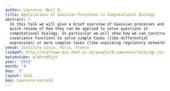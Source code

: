 ```yaml
---
author: Lawrence, Neil D.
title: Applications of Gaussian Processes in Computational Biology
abstract: |
  In this talk we will give a brief overview of Gaussian processes and a
  quick review of how they can be applied to solve questions in
  computational biology. In particular we will show how we can construct
  covariance functions to solve simple tasks (like differential
  expression) or more complex tasks (like unpicking regulatory networks).
venue: Institute Curie, Paris, France
linkpdf: http://staffwww.dcs.shef.ac.uk/people/N.Lawrence/talks/gp_curie14.pdf
optyoutube: ulahro6DjyY
year: '2014'
month: '4'
day: '3'
layout: talk
key: Lawrence:curie14
---
```

